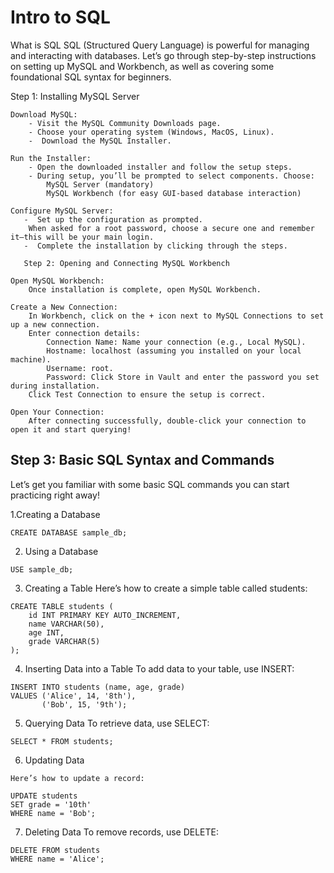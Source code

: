  # Intro to SQL 

 What is SQL 
 SQL (Structured Query Language) is powerful for managing and interacting with databases. Let’s go through step-by-step instructions on setting up MySQL and Workbench, as well as covering some foundational SQL syntax for beginners.

 Step 1: Installing MySQL Server

    Download MySQL:
        - Visit the MySQL Community Downloads page.
        - Choose your operating system (Windows, MacOS, Linux).
        -  Download the MySQL Installer.

    Run the Installer:
        - Open the downloaded installer and follow the setup steps.
        - During setup, you’ll be prompted to select components. Choose:
            MySQL Server (mandatory)
            MySQL Workbench (for easy GUI-based database interaction)

    Configure MySQL Server:
       -  Set up the configuration as prompted.
        When asked for a root password, choose a secure one and remember it—this will be your main login.
       -  Complete the installation by clicking through the steps.

       Step 2: Opening and Connecting MySQL Workbench

    Open MySQL Workbench:
        Once installation is complete, open MySQL Workbench.

    Create a New Connection:
        In Workbench, click on the + icon next to MySQL Connections to set up a new connection.
        Enter connection details:
            Connection Name: Name your connection (e.g., Local MySQL).
            Hostname: localhost (assuming you installed on your local machine).
            Username: root.
            Password: Click Store in Vault and enter the password you set during installation.
        Click Test Connection to ensure the setup is correct.

    Open Your Connection:
        After connecting successfully, double-click your connection to open it and start querying!

## Step 3: Basic SQL Syntax and Commands

Let’s get you familiar with some basic SQL commands you can start practicing right away!


1.Creating a Database
```
CREATE DATABASE sample_db;
```

2. Using a Database
```
USE sample_db;
```
3. Creating a Table
Here’s how to create a simple table called students:

```
CREATE TABLE students (
    id INT PRIMARY KEY AUTO_INCREMENT,
    name VARCHAR(50),
    age INT,
    grade VARCHAR(5)
);
```

4. Inserting Data into a Table
To add data to your table, use INSERT:

```
INSERT INTO students (name, age, grade)
VALUES ('Alice', 14, '8th'),
       ('Bob', 15, '9th');
```

5. Querying Data
To retrieve data, use SELECT:
```
SELECT * FROM students;
```

6. Updating Data
```
Here’s how to update a record:

UPDATE students
SET grade = '10th'
WHERE name = 'Bob';
```

7. Deleting Data
To remove records, use DELETE:
```
DELETE FROM students
WHERE name = 'Alice';
```






